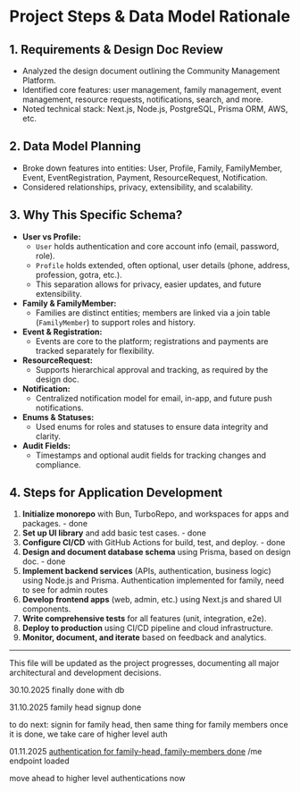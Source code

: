 # Project Steps & Data Model Rationale

## 1. Requirements & Design Doc Review

- Analyzed the design document outlining the Community Management Platform.
- Identified core features: user management, family management, event management, resource requests, notifications, search, and more.
- Noted technical stack: Next.js, Node.js, PostgreSQL, Prisma ORM, AWS, etc.

## 2. Data Model Planning

- Broke down features into entities: User, Profile, Family, FamilyMember, Event, EventRegistration, Payment, ResourceRequest, Notification.
- Considered relationships, privacy, extensibility, and scalability.

## 3. Why This Specific Schema?

- **User vs Profile:**
  - `User` holds authentication and core account info (email, password, role).
  - `Profile` holds extended, often optional, user details (phone, address, profession, gotra, etc.).
  - This separation allows for privacy, easier updates, and future extensibility.
- **Family & FamilyMember:**
  - Families are distinct entities; members are linked via a join table (`FamilyMember`) to support roles and history.
- **Event & Registration:**
  - Events are core to the platform; registrations and payments are tracked separately for flexibility.
- **ResourceRequest:**
  - Supports hierarchical approval and tracking, as required by the design doc.
- **Notification:**
  - Centralized notification model for email, in-app, and future push notifications.
- **Enums & Statuses:**
  - Used enums for roles and statuses to ensure data integrity and clarity.
- **Audit Fields:**
  - Timestamps and optional audit fields for tracking changes and compliance.

## 4. Steps for Application Development

1. **Initialize monorepo** with Bun, TurboRepo, and workspaces for apps and packages. - done
2. **Set up UI library** and add basic test cases. - done
3. **Configure CI/CD** with GitHub Actions for build, test, and deploy. - done
4. **Design and document database schema** using Prisma, based on design doc. - done
5. **Implement backend services** (APIs, authentication, business logic) using Node.js and Prisma.
   Authentication implemented for family, need to see for admin routes
6. **Develop frontend apps** (web, admin, etc.) using Next.js and shared UI components.
7. **Write comprehensive tests** for all features (unit, integration, e2e).
8. **Deploy to production** using CI/CD pipeline and cloud infrastructure.
9. **Monitor, document, and iterate** based on feedback and analytics.

---

This file will be updated as the project progresses, documenting all major architectural and development decisions.

30.10.2025
finally done with db

31.10.2025
family head signup done

to do next: signin for family head, then same thing for family members
once it is done, we take care of higher level auth

01.11.2025
[authentication for family-head, family-members done](./auth.md)
/me endpoint loaded

move ahead to higher level authentications now
